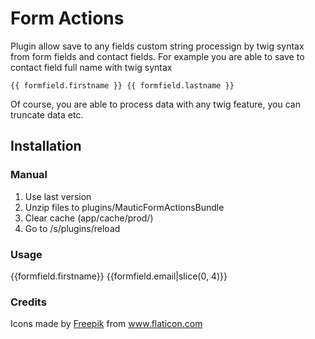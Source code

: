 # Form Actions

Plugin allow save to any fields custom string processign by twig syntax from form fields and contact fields. For example you are able to save to contact field full name with twig syntax

`{{ formfield.firstname }} {{ formfield.lastname }}`

Of course, you are able to process data with any twig feature, you can truncate data etc.

## Installation

### Manual

1. Use last version
2. Unzip files to plugins/MauticFormActionsBundle
3. Clear cache (app/cache/prod/)
4. Go to /s/plugins/reload

### Usage

{{formfield.firstname}} {{formfield.email|slice(0, 4)}}

### Credits

<div>Icons made by <a href="https://www.flaticon.com/authors/freepik" title="Freepik">Freepik</a> from <a href="https://www.flaticon.com/" title="Flaticon">www.flaticon.com</a></div>
